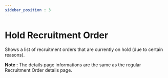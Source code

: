 ```yaml
---
sidebar_position : 3
---
```


# Hold Recruitment Order

Shows a list of recruitment orders that are currently on hold (due to certain reasons). 

  **Note :** The details page informations are the same as the regular Recruitment Order details page.